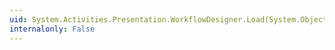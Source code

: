 ```yaml
---
uid: System.Activities.Presentation.WorkflowDesigner.Load(System.Object)
internalonly: False
---
```

